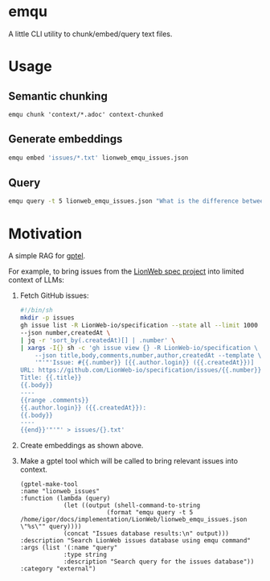 # emqu

A little CLI utility to chunk/embed/query text files.

# Usage

## Semantic chunking

``` emacs-lisp
emqu chunk 'context/*.adoc' context-chunked
```

## Generate embeddings

```sh
emqu embed 'issues/*.txt' lionweb_emqu_issues.json
```

## Query

```sh
emqu query -t 5 lionweb_emqu_issues.json "What is the difference between key and name?"
```

# Motivation

A simple RAG for [gptel](https://github.com/karthink/gptel).

For example, to bring issues from the [LionWeb spec
project](https://github.com/LionWeb-io/specification/) into limited context of
LLMs:

1. Fetch GitHub issues:

    ```sh
    #!/bin/sh
    mkdir -p issues
    gh issue list -R LionWeb-io/specification --state all --limit 1000 \
    --json number,createdAt \
    | jq -r 'sort_by(.createdAt)[] | .number' \
    | xargs -I{} sh -c 'gh issue view {} -R LionWeb-io/specification \
        --json title,body,comments,number,author,createdAt --template \
        '"'"'Issue: #{{.number}} [{{.author.login}} ({{.createdAt}})]
    URL: https://github.com/LionWeb-io/specification/issues/{{.number}}
    Title: {{.title}}
    {{.body}}
    ----
    {{range .comments}}
    {{.author.login}} ({{.createdAt}}):
    {{.body}}
    ----
    {{end}}'"'"' > issues/{}.txt'
    ```
2. Create embeddings as shown above.

3. Make a gptel tool which will be called to bring relevant issues into context.

    ```emacs-lisp
    (gptel-make-tool
    :name "lionweb_issues"
    :function (lambda (query)
                (let ((output (shell-command-to-string
                            (format "emqu query -t 5 /home/igor/docs/implementation/LionWeb/lionweb_emqu_issues.json \"%s\"" query))))
                (concat "Issues database results:\n" output)))
    :description "Search LionWeb issues database using emqu command"
    :args (list '(:name "query"
                :type string
                :description "Search query for the issues database"))
    :category "external")
    ```

